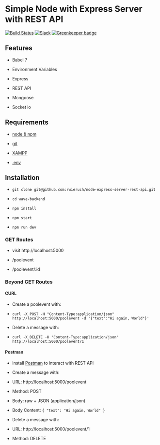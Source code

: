 # Simple Node with Express Server with REST API

  

[![Build Status](https://travis-ci.org/rwieruch/node-express-server-rest-api.svg?branch=master)](https://travis-ci.org/rwieruch/node-express-server-rest-api) [![Slack](https://slack-the-road-to-learn-react.wieruch.com/badge.svg)](https://slack-the-road-to-learn-react.wieruch.com/) [![Greenkeeper badge](https://badges.greenkeeper.io/rwieruch/node-express-server-rest-api.svg)](https://greenkeeper.io/)

  



## Features

  

* Babel 7

* Environment Variables

* Express

* REST API

* Mongoose

* Socket io

  

## Requirements

  

*  [node & npm](https://nodejs.org/en/)

*  [git](https://www.robinwieruch.de/git-essential-commands/)

*  [XAMPP](https://www.apachefriends.org/de/download.html) 

*  [.env](bilal.bellafkir@gmail.com)

## Installation

  

*  `git clone git@github.com:rwieruch/node-express-server-rest-api.git`

*  `cd wave-backend`

*  `npm install`

*  `npm start`

*  `npm run dev`


  

### GET Routes

  

* visit http://localhost:5000

* /poolevent

* /poolevent/:id

  

### Beyond GET Routes

  

#### CURL

  

* Create a poolevent with:

*  `curl -X POST -H "Content-Type:application/json" http://localhost:5000/poolevent -d '{"text":"Hi again, World"}'`

* Delete a message with:

*  `curl -X DELETE -H "Content-Type:application/json" http://localhost:5000/poolevent/1`

  

#### Postman

  

* Install [Postman](https://www.getpostman.com/apps) to interact with REST API

* Create a message with:

* URL: http://localhost:5000/poolevent

* Method: POST

* Body: raw + JSON (application/json)

* Body Content: `{ "text": "Hi again, World" }`

* Delete a message with:

* URL: http://localhost:5000/poolevent/1

* Method: DELETE
